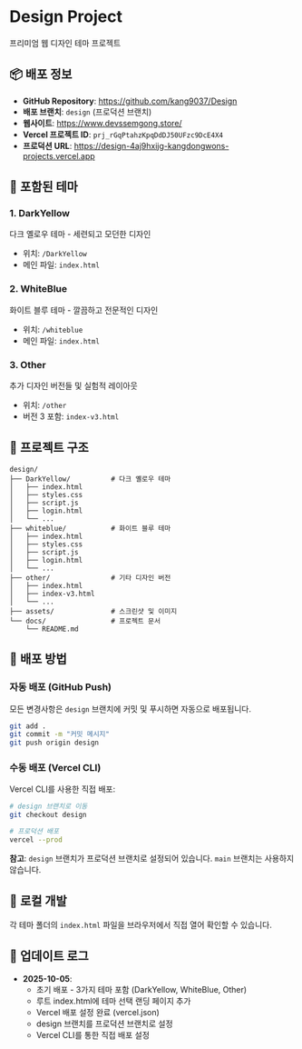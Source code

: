 # Design Project

프리미엄 웹 디자인 테마 프로젝트

## 📦 배포 정보

- **GitHub Repository**: https://github.com/kang9037/Design
- **배포 브랜치**: `design` (프로덕션 브랜치)
- **웹사이트**: https://www.devssemgong.store/
- **Vercel 프로젝트 ID**: `prj_rGqPtahzKpqDdDJ50UFzc9DcE4X4`
- **프로덕션 URL**: https://design-4aj9hxijg-kangdongwons-projects.vercel.app

## 🎨 포함된 테마

### 1. DarkYellow
다크 옐로우 테마 - 세련되고 모던한 디자인
- 위치: `/DarkYellow`
- 메인 파일: `index.html`

### 2. WhiteBlue
화이트 블루 테마 - 깔끔하고 전문적인 디자인
- 위치: `/whiteblue`
- 메인 파일: `index.html`

### 3. Other
추가 디자인 버전들 및 실험적 레이아웃
- 위치: `/other`
- 버전 3 포함: `index-v3.html`

## 📁 프로젝트 구조

```
design/
├── DarkYellow/          # 다크 옐로우 테마
│   ├── index.html
│   ├── styles.css
│   ├── script.js
│   ├── login.html
│   └── ...
├── whiteblue/           # 화이트 블루 테마
│   ├── index.html
│   ├── styles.css
│   ├── script.js
│   ├── login.html
│   └── ...
├── other/               # 기타 디자인 버전
│   ├── index.html
│   ├── index-v3.html
│   └── ...
├── assets/              # 스크린샷 및 이미지
└── docs/                # 프로젝트 문서
    └── README.md
```

## 🚀 배포 방법

### 자동 배포 (GitHub Push)
모든 변경사항은 `design` 브랜치에 커밋 및 푸시하면 자동으로 배포됩니다.

```bash
git add .
git commit -m "커밋 메시지"
git push origin design
```

### 수동 배포 (Vercel CLI)
Vercel CLI를 사용한 직접 배포:

```bash
# design 브랜치로 이동
git checkout design

# 프로덕션 배포
vercel --prod
```

**참고**: `design` 브랜치가 프로덕션 브랜치로 설정되어 있습니다. `main` 브랜치는 사용하지 않습니다.

## 🔧 로컬 개발

각 테마 폴더의 `index.html` 파일을 브라우저에서 직접 열어 확인할 수 있습니다.

## 📝 업데이트 로그

- **2025-10-05**:
  - 초기 배포 - 3가지 테마 포함 (DarkYellow, WhiteBlue, Other)
  - 루트 index.html에 테마 선택 랜딩 페이지 추가
  - Vercel 배포 설정 완료 (vercel.json)
  - design 브랜치를 프로덕션 브랜치로 설정
  - Vercel CLI를 통한 직접 배포 설정
